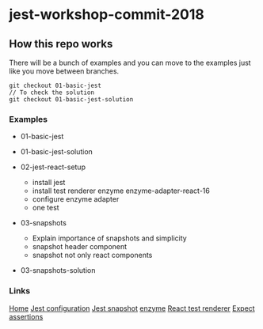 # jest-workshop-commit-2018

## How this repo works

There will be a bunch of examples and you can move to the examples just like you move between branches.

```
git checkout 01-basic-jest
// To check the solution
git checkout 01-basic-jest-solution
```

### Examples

 + 01-basic-jest
 + 01-basic-jest-solution
 + 02-jest-react-setup

   - install jest
   - install test renderer enzyme enzyme-adapter-react-16
   - configure enzyme adapter
   - one test
 + 03-snapshots
   
   - Explain importance of snapshots and simplicity
   - snapshot header component
   - snapshot not only react components

 + 03-snapshots-solution

### Links

[Home](https://jestjs.io/)
[Jest configuration](https://jestjs.io/docs/en/configuration.html)
[Jest snapshot](https://jestjs.io/docs/en/snapshot-testing)
[enzyme](https://airbnb.io/enzyme/)
[React test renderer](https://reactjs.org/docs/test-renderer.html)
[Expect assertions](https://jestjs.io/docs/en/expect)
